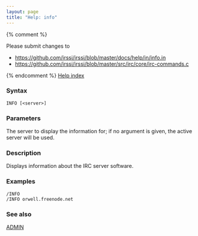 ```yaml
---
layout: page
title: "Help: info"
---
```


{% comment %}

Please submit changes to
- https://github.com/irssi/irssi/blob/master/docs/help/in/info.in
- https://github.com/irssi/irssi/blob/master/src/irc/core/irc-commands.c


{% endcomment %}
[Help index](/documentation/help)

### Syntax ###

<div class="highlight irssisyntax"><pre style="\-\-cmdlen:4ch"><code><span class="synB">INFO</span> <span class="syn10">[<span class="syn09">&lt;server></span>]</span></code></pre></div>



### Parameters ###

The server to display the information for; if no argument is given, the
active server will be used.

### Description ###

Displays information about the IRC server software.

### Examples ###

    /INFO
    /INFO orwell.freenode.net

### See also ###
[ADMIN](/documentation/help/admin)


